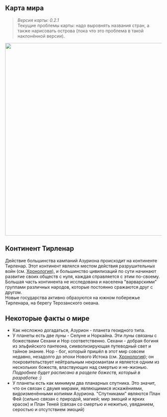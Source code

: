 ## Карта мира
> _Версия карты: 0.2.1_  
  Текущие проблемы карты: надо выровнять названия стран, а также нарисовать острова (пока что это проблема в такой наклонённой версии).

<p style="text-align: center">
  <img style="height: 620px" src="./_media/locations/world.map.png"/>
</p>

## Континент Тирленар
Действие большинства кампаний Азуриона происходит на континенте Тирленар. Этот континент являлся местом действия разрушительных войн (см. [Хронология](/lore/timeline)), и большинство цивилизаций по сути начинают развитие своих обществ с нуля, каждая справляется с этим по-своему. Большая часть континента не исследована и населена "варварскими" группами различных народов, которые постоянно сражаются друг с другом.  
Новые государства активно образуются на южном побережье Тирленара, на берегу Терозанского океана.

## Некоторые факты о мире
- Как несложно догадаться, Азурион - планета геоидного типа.
- У планеты есть две луны - Селуне и Норкайна. Эти луны связаны с божествами Сехани и Нор соответственно. Сехани - добрая богиня из эльфийского пантеона, символизирующая путеводный свет и тайное знание. Нор - бог, который пришёл в этот мир совсем недавно, незадолго до эпохи Нового Истока (см. [Хронология](/lore/timeline)); он покровительствует нейтральным некромантам и является одним из нескольких божеств, властвующих над смертью и не-жизнью. _Подробнее будет расписано в разделе божеств, который в разработке :)_
- У планеты есть как минимум два планарных спутника. Это значит, что он связан с двумя мирами, являющимися искажёниями, видоизменёнными копиями Азуриона. "Спутниками" являются План Фей (сильно связан с природой, магией; мир эмоций и ярких красок) и План Теней (связан со смертью и нежитью, увяданием, серостью и отсутствием эмоций)

<!--
## Государства и территории
!> Этот список может меняться со временем, всё ещё в весьма сыром виде.

1. Гвендалар. Население: эльфы (высшие, лесные, дроу) - 95+%; остальные - лесные гномы и фирболги.
2. Дикоземье Тирленара. Население: всевозможные не-экзотические расы, монстры.
3. Мурдения. Население: зелёные драконорождённые, люди.
4. Илсар. Население: люди - 40+%, эльфы - 15%, хафлинги - 12%, дварфы - 8%, гномы - 3%, табакси - 2%
-->